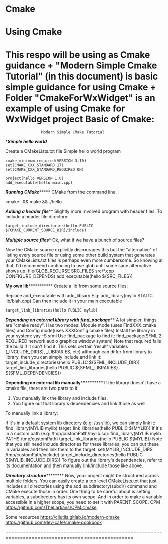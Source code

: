 # Cmake
Using Cmake
==================================================================================================
This respo will be using as Cmake guidance
    + "Modern Simple Cmake Tutorial" (in this document) is basic simple guidance for using Cmake
    +  Folder "CmakeForWxWidget" is an example of using Cmake for WxWidget project
Basic of Cmake:
==================================================================================================
					Modern Simple CMake Tutorial

****************Simple hello world***************

Create a CMakeLists.txt file
Simple hello world program

	cmake_minimum_required(VERSION 3.10)
	set(CMAKE_CXX_STANDARD 17)
	set(CMAKE_CXX_STANDARD_REQUIRED ON)

	project(hello VERSION 1.0)
	add_executable(hello main.cpp)
***************Running CMake********************
CMake from the command line.

cmake . && make && ./hello

***************Adding a header file*****************
Slightly more involved program with header files. To include a header file directory:

	target_include_directories(hello PUBLIC ${CMAKE_CURRENT_SOURCE_DIR}/include)

***************Multiple source files****************
Ok, what if we have a bunch of source files?

Now the CMake source explicitly discourages this but the "alternative" of listing every source file or using some other build system that generates your CMakeLists.txt files is perhaps even more cumbersome. So knowing all that, I'd recommend continuing to use glob until some sane alternative shows up:
	file(GLOB_RECURSE SRC_FILES src/*.cpp CONFIGURE_DEPENDS)
	add_executable(hello ${SRC_FILES})


**************My own lib*************************
Create a lib from some source files:

Replace add_executable with add_library
E.g:
	add_library(mylib STATIC lib/blah.cpp)
Can then include it in your main executable

	target_link_libraries(hello PUBLIC mylib)

*************Depending on external library with find_package***************
A lot simpler, things are "cmake ready".
Has two modes: Module mode (uses FindXXX.cmake files) and Config mode(uses XXXConfig.cmake files)
Install the library in your system: yay -S sfml
Use find_package to find it:
	find_package(SFML 2 REQUIRED network audio graphics window system)
Note that required fails the build if it can't find it.
This sets certain 'result' variables (_INCLUDE_DIR(S), _LIBRARIES, etc) although can differ from library to library.
then you can simply include and link it:
	target_include_directories(hello PUBLIC ${SFML_INCLUDE_DIR})
	target_link_libraries(hello PUBLIC ${SFML_LIBRARIES} ${SFML_DEPENDENCIES})

**************Depending on external lib manually************************
If the library doesn't have a cmake file, there are two parts to it:
1. You manually link the library and include files.
2. You figure out that library's dependencies and link those as well.

To manually link a library:

If it's in a default system lib directory (e.g: /usr/lib), we can simply link it:
	find_library(MYLIB mylib)
	target_link_libraries(hello PUBLIC ${MYLIB})
If it's in a custom path (e.g: /tmp/customPath/mylib.so):
	find_library(MYLIB mylib PATHS /tmp/customPath)
	target_link_libraries(hello PUBLIC ${MYLIB})
Note that you still need include directories for these libraries, you can put these in variables and then link them to the target:
	set(MYLIB_INCLUDE_DIRS /tmp/customPath/include)
	target_include_directories(hello PUBLIC ${MYLIB_INCLUDE_DIRS})
To figure out the library's dependencies, refer to its documentation and then manually link/include those like above.

***************Directory structure***********************
Now, your project might be structured across multiple folders. You can easily create a top level CMakeLists.txt that just includes all directories using the add_subdirectory(subdir) command and CMake execute those in order.
One thing to be careful about is setting variables, a subdirectory has its own scope. And in order to make a variable accessible in a higher scope, you need to set it with PARENT_SCOPE.
CPM
	https://github.com/TheLartians/CPM.cmake

Some resources
	https://cliutils.gitlab.io/modern-cmake
	https://github.com/dev-cafe/cmake-cookbook

==================================================================================================

